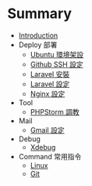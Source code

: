 # Summary

* [Introduction](README.md)
* Deploy 部署
  * [Ubuntu 環境架設](Deploy/Ubuntu.md)
  * [Github SSH 設定](Deploy/Github_SSH.md)
  * [Laravel 安裝](Deploy/Laravel_Setup.md)
  * [Laravel 設定](Deploy/Laravel_Config.md)
  * [Nginx 設定](Deploy/Laravel_Config/nginx-she-ding.md)
* Tool
  * [PHPStorm 調教](/Tool/phpstorm.md)
* Mail
  * [Gmail 設定](Mail/Gmail.md)
* Debug
  * [Xdebug](Debug/xdebug.md)
* Command 常用指令
  * [Linux](/Commad/linux.md)
  * [Git](/Commad/GIT.md)




